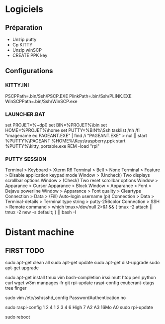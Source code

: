 # Logiciels

## Préparation
* Unzip putty
* Cp KITTY
* Unzip winSCP
* CREATE PPK key

## Configurations

### KITTY.INI
PSCPPath=.bin/Ssh/PSCP.EXE
PlinkPath=.bin/Ssh/PLINK.EXE
WinSCPPath=.bin/Ssh/WinSCP.exe

### LAUNCHER.BAT
set PROJET=%~dp0
set BIN=%PROJET%\bin
set HOME=%PROJET%\home
set PUTTY=%BIN%\Ssh
tasklist /nh /fi "imagename eq PAGEANT.EXE" | find /i "PAGEANT.EXE" > nul || start %PUTTY%\PAGEANT %HOME%\Keys\raspberry.ppk
start %PUTTY%\kitty_portable.exe
REM -load "rpi"

### PUTTY SESSION
Terminal > Keyboard > Xterm R6
Terminal > Bell > None
Terminal > Feature > Disable application keypad mode
Window > (Uncheck) Two displays scrollbar options
Window > (Check) Two reset scrollbar options
Window > Apparance > Cursor Apparance > Block
Window > Apparance > Font > Dejavu powerline
Window > Apparance > Font quality > Cleartype
Connection > Data > (Fill) Auto-login username (pi)
Connection > Data > Terminal-details > Terminal type string > putty-256color
Connection > SSH > Remote command > which tmux>/dev/null 2>&1 && { tmux -2 attach || tmux -2 new -s default; } || bash -I

# Distant machine

## FIRST TODO
sudo apt-get clean all
sudo apt-get update
sudo apt-get dist-upgrade
sudo apt-get upgrade

sudo apt-get install tmux vim bash-completion irssi mutt htop perl python curl wget w3m manpages-fr git rpi-update raspi-config exuberant-ctags tree
finger

sudo vim /etc/ssh/sshd_config
PasswordAuthentication no 

sudo raspi-config
	1
	2
	4
		1
		2
		3
		4
	6
		High
	7
		A2
		A3 16Mo
		A0
sudo rpi-update

sudo reboot





